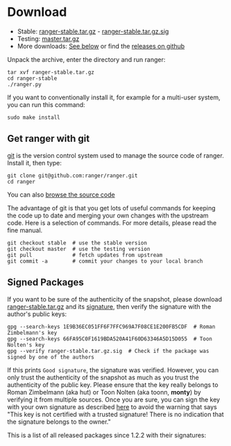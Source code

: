 # Download

* Stable: [ranger-stable.tar.gz](ranger-stable.tar.gz) -
  [ranger-stable.tar.gz.sig](ranger-stable.tar.gz.sig)
* Testing:
  [master.tar.gz](http://github.com/ranger/ranger/archive/master.tar.gz)
* More downloads: [See below](#signed-packages) or find the
  [releases on github](https://github.com/ranger/ranger/releases)

Unpack the archive, enter the directory and run ranger:

    tar xvf ranger-stable.tar.gz
    cd ranger-stable
    ./ranger.py

If you want to conventionally install it, for example for a multi-user system, you can run this command:

    sudo make install

## Get ranger with git

[git](http://git-scm.com) is the version control system used to manage the source code of ranger.  Install it, then type:

    git clone git@github.com:ranger/ranger.git
    cd ranger

You can also [browse the source code](https://github.com/ranger/ranger/)

The advantage of git is that you get lots of useful commands for keeping the code up to date and merging your own changes with the upstream code.  Here is a selection of commands.  For more details, please read the fine manual.

    git checkout stable  # use the stable version
    git checkout master  # use the testing version
    git pull             # fetch updates from upstream
    git commit -a        # commit your changes to your local branch

<h2 id="signed-packages">Signed Packages</h2>

If you want to be sure of the authenticity of the snapshot, please download [ranger-stable.tar.gz](ranger-stable.tar.gz) and its [signature](ranger-stable.tar.gz.sig), then verify the signature with the author's public keys:

    gpg --search-keys 1E9B36EC051FF6F7FFC969A7F08CE1E200FB5CDF  # Roman Zimbelmann's key
    gpg --search-keys 66FA95C0F1619BDA520A41F60D63346A5D15D055  # Toon Nolten's key
    gpg --verify ranger-stable.tar.gz.sig  # Check if the package was signed by one of the authors

If this prints `Good signature`, the signature was verified.  However, you can only trust the authenticity of the snapshot as much as you trust the authenticity of the public key. Please ensure that the key really belongs to Roman Zimbelmann (aka hut) or Toon Nolten (aka toonn, __monty__) by verifying it from multiple sources.  Once you are sure, you can sign the key with your own signature as described [here](http://www.dewinter.com/gnupg_howto/english/GPGMiniHowto-3.html#ss3.6) to avoid the warning that says "This key is not certified with a trusted signature! There is no indication that the signature belongs to the owner."


This is a list of all released packages since 1.2.2 with their signatures:
